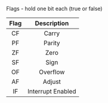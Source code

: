 Flags - hold one bit each (true or false)


| Flag | Description |
| :----: | :-----: |
| CF | Carry |
| PF | Parity |
| ZF | Zero |
| SF | Sign |
| OF | Overflow |
| AF | Adjust |
| IF | Interrupt Enabled |
